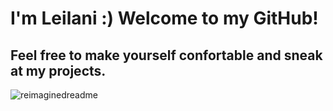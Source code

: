 # I'm Leilani :) Welcome to my GitHub!
## Feel free to make yourself confortable and sneak at my projects. 

<img src="https://myreadme.vercel.app/api/embed/Leilanta?panels=userstatistics,toprepositories,toplanguages,commitgraph" alt="reimaginedreadme" />
